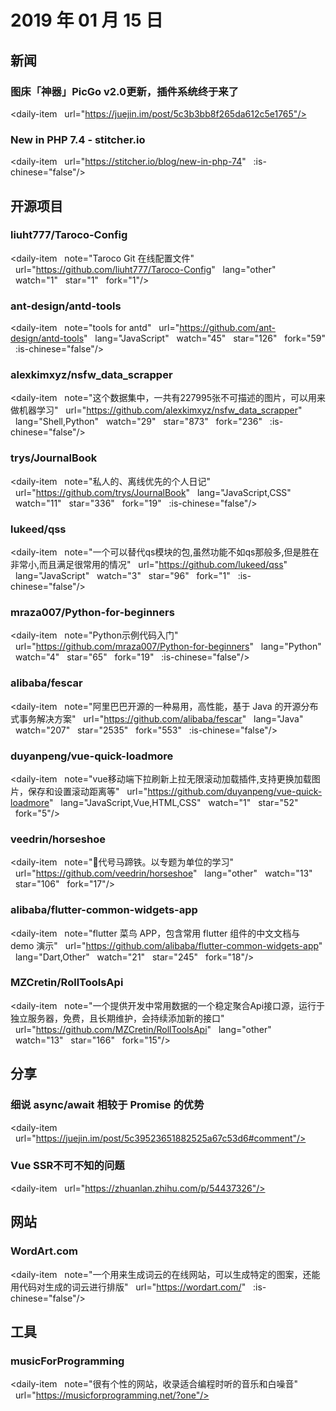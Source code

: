 # 2019 年 01 月 15 日

## 新闻

### 图床「神器」PicGo v2.0更新，插件系统终于来了

<daily-item
  url="https://juejin.im/post/5c3b3bb8f265da612c5e1765"/>

### New in PHP 7.4 - stitcher.io

<daily-item
  url="https://stitcher.io/blog/new-in-php-74"
  :is-chinese="false"/>

## 开源项目

### liuht777/Taroco-Config

<daily-item
  note="Taroco Git 在线配置文件"
  url="https://github.com/liuht777/Taroco-Config"
  lang="other"
  watch="1"
  star="1"
  fork="1"/>

### ant-design/antd-tools

<daily-item
  note="tools for antd"
  url="https://github.com/ant-design/antd-tools"
  lang="JavaScript"
  watch="45"
  star="126"
  fork="59"
  :is-chinese="false"/>

### alexkimxyz/nsfw_data_scrapper

<daily-item
  note="这个数据集中，一共有227995张不可描述的图片，可以用来做机器学习"
  url="https://github.com/alexkimxyz/nsfw_data_scrapper"
  lang="Shell,Python"
  watch="29"
  star="873"
  fork="236"
  :is-chinese="false"/>

### trys/JournalBook

<daily-item
  note="私人的、离线优先的个人日记"
  url="https://github.com/trys/JournalBook"
  lang="JavaScript,CSS"
  watch="11"
  star="336"
  fork="19"
  :is-chinese="false"/>

### lukeed/qss

<daily-item
  note="一个可以替代qs模块的包,虽然功能不如qs那般多,但是胜在非常小,而且满足很常用的情况"
  url="https://github.com/lukeed/qss"
  lang="JavaScript"
  watch="3"
  star="96"
  fork="1"
  :is-chinese="false"/>

### mraza007/Python-for-beginners

<daily-item
  note="Python示例代码入门"
  url="https://github.com/mraza007/Python-for-beginners"
  lang="Python"
  watch="4"
  star="65"
  fork="19"
  :is-chinese="false"/>

### alibaba/fescar

<daily-item
  note="阿里巴巴开源的一种易用，高性能，基于 Java 的开源分布式事务解决方案"
  url="https://github.com/alibaba/fescar"
  lang="Java"
  watch="207"
  star="2535"
  fork="553"
  :is-chinese="false"/>

### duyanpeng/vue-quick-loadmore

<daily-item
  note="vue移动端下拉刷新上拉无限滚动加载插件,支持更换加载图片，保存和设置滚动距离等"
  url="https://github.com/duyanpeng/vue-quick-loadmore"
  lang="JavaScript,Vue,HTML,CSS"
  watch="1"
  star="52"
  fork="5"/>

### veedrin/horseshoe

<daily-item
  note="🍧代号马蹄铁。以专题为单位的学习"
  url="https://github.com/veedrin/horseshoe"
  lang="other"
  watch="13"
  star="106"
  fork="17"/>

### alibaba/flutter-common-widgets-app

<daily-item
  note="flutter 菜鸟 APP，包含常用 flutter 组件的中文文档与 demo 演示"
  url="https://github.com/alibaba/flutter-common-widgets-app"
  lang="Dart,Other"
  watch="21"
  star="245"
  fork="18"/>

### MZCretin/RollToolsApi

<daily-item
  note="一个提供开发中常用数据的一个稳定聚合Api接口源，运行于独立服务器，免费，且长期维护，会持续添加新的接口"
  url="https://github.com/MZCretin/RollToolsApi"
  lang="other"
  watch="13"
  star="166"
  fork="15"/>

## 分享

### 细说 async/await 相较于 Promise 的优势

<daily-item
  url="https://juejin.im/post/5c39523651882525a67c53d6#comment"/>

### Vue SSR不可不知的问题

<daily-item
  url="https://zhuanlan.zhihu.com/p/54437326"/>

## 网站

### WordArt.com

<daily-item
  note="一个用来生成词云的在线网站，可以生成特定的图案，还能用代码对生成的词云进行排版"
  url="https://wordart.com/"
  :is-chinese="false"/>

## 工具

### musicForProgramming

<daily-item
  note="很有个性的网站，收录适合编程时听的音乐和白噪音"
  url="https://musicforprogramming.net/?one"/>